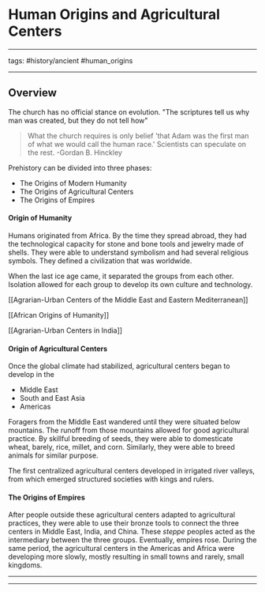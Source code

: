 # Human Origins and Agricultural Centers

---

tags: #history/ancient #human_origins

---

## Overview

The church has no official stance on evolution. "The scriptures tell us why man was created, but they do not tell how" 

>What the church requires is only belief 'that Adam was the first man of what we would call the human race.' Scientists can speculate on the rest.
>-Gordan B. Hinckley

Prehistory can be divided into three phases:
- The Origins of Modern Humanity
- The Origins of Agricultural Centers
- The Origins of Empires

#### Origin of Humanity

Humans originated from Africa. By the time they spread abroad, they had the technological capacity for stone and bone tools and jewelry made of shells. They were able to understand symbolism and had several religious symbols. They defined a civilization that was worldwide.

When the last ice age came, it separated the groups from each other. Isolation allowed for each group to develop its own culture and technology.

[[Agrarian-Urban Centers of the Middle East and Eastern Mediterranean]]

[[African Origins of Humanity]]

[[Agrarian-Urban Centers in India]]

#### Origin of Agricultural Centers

Once the global climate had stabilized, agricultural centers began to develop in the
- Middle East
- South and East Asia
- Americas

Foragers from the Middle East wandered until they were situated below mountains. The runoff from those mountains allowed for good agricultural practice. By skillful breeding of seeds, they were able to domesticate wheat, barely, rice, millet, and corn. Similarly, they were able to breed animals for similar purpose.

The first centralized agricultural centers developed in irrigated river valleys, from which emerged structured societies with kings and rulers.


#### The Origins of Empires

After people outside these agricultural centers adapted to agricultural practices, they were able to use their bronze tools to connect the three centers in Middle East, India, and China. These *steppe* peoples acted as the intermediary between the three groups.
Eventually, empires rose.
During the same period, the agricultural centers in the Americas and Africa were developing more slowly, mostly resulting in small towns and rarely, small kingdoms. 

---



---